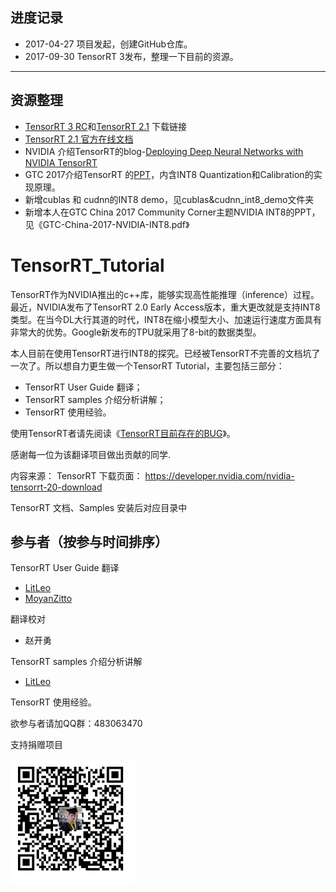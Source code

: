 
## 进度记录
 - 2017-04-27 项目发起，创建GitHub仓库。
 - 2017-09-30 TensorRT 3发布，整理一下目前的资源。

----
## 资源整理
 - [TensorRT 3 RC][1]和[TensorRT 2.1][2] 下载链接
 - [TensorRT 2.1 官方在线文档][3] 
 - NVIDIA 介绍TensorRT的blog-[Deploying Deep Neural Networks with NVIDIA TensorRT][4]
 - GTC 2017介绍TensorRT 的[PPT][5]，内含INT8 Quantization和Calibration的实现原理。
 - 新增cublas 和 cudnn的INT8 demo，见cublas&cudnn_int8_demo文件夹
 - 新增本人在GTC China 2017 Community Corner主题NVIDIA INT8的PPT，见《GTC-China-2017-NVIDIA-INT8.pdf》

# TensorRT_Tutorial

TensorRT作为NVIDIA推出的c++库，能够实现高性能推理（inference）过程。最近，NVIDIA发布了TensorRT 2.0 Early Access版本，重大更改就是支持INT8类型。在当今DL大行其道的时代，INT8在缩小模型大小、加速运行速度方面具有非常大的优势。Google新发布的TPU就采用了8-bit的数据类型。

本人目前在使用TensorRT进行INT8的探究。已经被TensorRT不完善的文档坑了一次了。所以想自力更生做一个TensorRT Tutorial，主要包括三部分：
 - TensorRT User Guide 翻译；
 - TensorRT samples 介绍分析讲解；
 - TensorRT 使用经验。

使用TensorRT者请先阅读《[TensorRT目前存在的BUG][6]》。

 感谢每一位为该翻译项目做出贡献的同学.
 
 内容来源：
 TensorRT 下载页面：
 https://developer.nvidia.com/nvidia-tensorrt-20-download
 
 TensorRT 文档、Samples
 安装后对应目录中
 
## 参与者（按参与时间排序）
TensorRT User Guide 翻译
 - [LitLeo][7]
 - [MoyanZitto][8]

翻译校对

 - 赵开勇

TensorRT samples 介绍分析讲解
- [LitLeo][9]

TensorRT 使用经验。

欲参与者请加QQ群：483063470

支持捐赠项目

 <img src="https://raw.githubusercontent.com/LitLeo/blog_pics/master/WeChat_collection.png" width = "200px" height = "200"/>


  [1]: https://developer.nvidia.com/nvidia-tensorrt3rc-download
  [2]: https://developer.nvidia.com/nvidia-tensorrt-download
  [3]: http://docs.nvidia.com/deeplearning/sdk/tensorrt-user-guide/index.html
  [4]: https://devblogs.nvidia.com/parallelforall/deploying-deep-learning-nvidia-tensorrt/
  [5]: http://on-demand.gputechconf.com/gtc/2017/presentation/s7310-8-bit-inference-with-tensorrt.pdf
  [6]: https://github.com/LitLeo/TensorRT_Tutorial/blob/master/Bug.md
  [7]: https://github.com/LitLeo
  [8]: https://github.com/MoyanZitto
  [9]: https://github.com/LitLeo